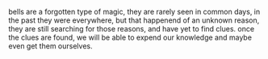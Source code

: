 bells are a forgotten type of magic, they are rarely seen in common days, in the past they were everywhere, but that happenend of an unknown reason, they are still searching for those reasons, and have yet to find clues. once the clues are found, we will be able to  expend our knowledge and maybe even get them ourselves.